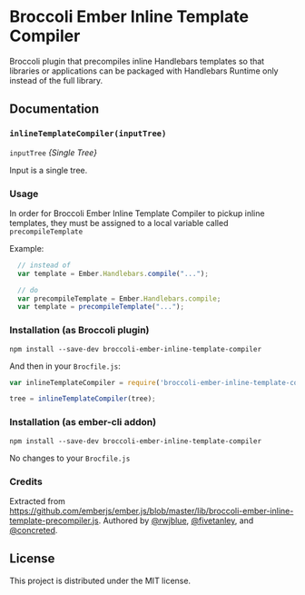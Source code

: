 # Broccoli Ember Inline Template Compiler

Broccoli plugin that precompiles inline Handlebars templates so that libraries or applications can be packaged with Handlebars Runtime only instead of the full library.

## Documentation

### `inlineTemplateCompiler(inputTree)`

`inputTree` *{Single Tree}*

Input is a single tree.

### Usage

In order for Broccoli Ember Inline Template Compiler to pickup inline templates, they must be assigned to a local variable called `precompileTemplate`

Example:

```javascript
  // instead of
  var template = Ember.Handlebars.compile("...");

  // do
  var precompileTemplate = Ember.Handlebars.compile;
  var template = precompileTemplate("...");
```

### Installation (as Broccoli plugin)

`npm install --save-dev broccoli-ember-inline-template-compiler`

And then in your `Brocfile.js`:

```javascript
var inlineTemplateCompiler = require('broccoli-ember-inline-template-compiler');

tree = inlineTemplateCompiler(tree);
```

### Installation (as ember-cli addon)

`npm install --save-dev broccoli-ember-inline-template-compiler`

No changes to your `Brocfile.js`

### Credits

Extracted from https://github.com/emberjs/ember.js/blob/master/lib/broccoli-ember-inline-template-precompiler.js. Authored by [@rwjblue](https://github.com/rwjblue), [@fivetanley](https://github.com/fivetanley), and [@concreted](https://github.com/concreted).

## License

This project is distributed under the MIT license.
